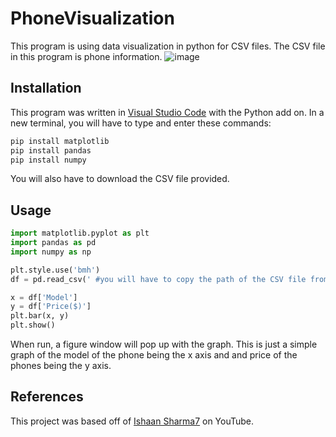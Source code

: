 # PhoneVisualization
This program is using data visualization in python for CSV files. The CSV file in this program is phone information. 
![image](https://github.com/user-attachments/assets/39fabcf0-a51c-4e76-9686-ba9f2e22c306)

## Installation 
This program was written in [Visual Studio Code](https://code.visualstudio.com/download) with the Python add on. In a new terminal, you will have to type and enter these commands: 
```bash
pip install matplotlib
pip install pandas
pip install numpy
```
You will also have to download the CSV file provided. 

## Usage

```python
import matplotlib.pyplot as plt
import pandas as pd 
import numpy as np

plt.style.use('bmh')
df = pd.read_csv(' #you will have to copy the path of the CSV file from your downloads. Use forward slashes since python cannot recognize backward slashes # pricesnew.csv')

x = df['Model']
y = df['Price($)']
plt.bar(x, y)
plt.show()
```
When run, a figure window will pop up with the graph. This is just a simple graph of the model of the phone being the x axis and and price of the phones being the y axis. 

## References 
This project was based off of [Ishaan Sharma7](https://www.youtube.com/@IshaanSharma7) on YouTube. 
